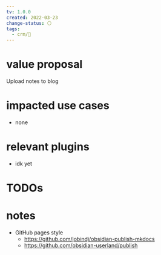 ```yaml
---
tv: 1.0.0
created: 2022-03-23
change-status: ⚪
tags:
  - crm/🌱
---
```

 
# value proposal
Upload notes to blog

# impacted use cases
- none

# relevant plugins
- idk yet

# TODOs

# notes


- GitHub pages style
	- https://github.com/jobindj/obsidian-publish-mkdocs
	- https://github.com/obsidian-userland/publish












